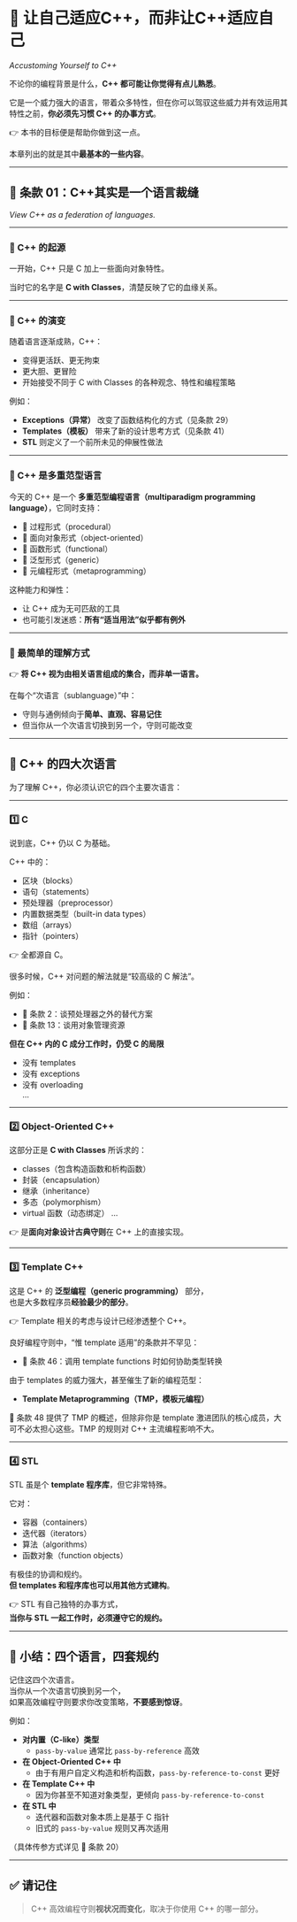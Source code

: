 # 📖 让自己适应C++，而非让C++适应自己

_Accustoming Yourself to C++_

不论你的编程背景是什么，**C++ 都可能让你觉得有点儿熟悉**。

它是一个威力强大的语言，带着众多特性，但在你可以驾驭这些威力并有效运用其特性之前，**你必须先习惯 C++ 的办事方式**。

👉 本书的目标便是帮助你做到这一点。

本章列出的就是其中**最基本的一些内容**。

---

## 📌 条款 01：C++其实是一个语言裁缝

_View C++ as a federation of languages._

---

### 📖 C++ 的起源

一开始，C++ 只是 C 加上一些面向对象特性。

当时它的名字是 **C with Classes**，清楚反映了它的血缘关系。

---

### 📖 C++ 的演变

随着语言逐渐成熟，C++：

- 变得更活跃、更无拘束
- 更大胆、更冒险
- 开始接受不同于 C with Classes 的各种观念、特性和编程策略

例如：

- **Exceptions（异常）** 改变了函数结构化的方式（见条款 29）
- **Templates（模板）** 带来了新的设计思考方式（见条款 41）
- **STL** 则定义了一个前所未见的伸展性做法
    

---

### 📖 C++ 是多重范型语言

今天的 C++ 是一个 **多重范型编程语言（multiparadigm programming language）**，它同时支持：

- 📌 过程形式（procedural）
- 📌 面向对象形式（object-oriented）
- 📌 函数形式（functional）
- 📌 泛型形式（generic）
- 📌 元编程形式（metaprogramming）

这种能力和弹性：

- 让 C++ 成为无可匹敌的工具
- 也可能引发迷惑：**所有“适当用法”似乎都有例外**

---

### 📖 最简单的理解方式

👉 **将 C++ 视为由相关语言组成的集合，而非单一语言。**

在每个“次语言（sublanguage）”中：

- 守则与通例倾向于**简单、直观、容易记住**
- 但当你从一个次语言切换到另一个，守则可能改变

---

## 📌 C++ 的四大次语言

为了理解 C++，你必须认识它的四个主要次语言：

---

### 1️⃣ C

说到底，C++ 仍以 C 为基础。

C++ 中的：

- 区块（blocks）
- 语句（statements）
- 预处理器（preprocessor）
- 内置数据类型（built-in data types）
- 数组（arrays）
- 指针（pointers）

👉 全都源自 C。

很多时候，C++ 对问题的解法就是“较高级的 C 解法”。

例如：

- 📄 条款 2：谈预处理器之外的替代方案
- 📄 条款 13：谈用对象管理资源

**但在 C++ 内的 C 成分工作时，仍受 C 的局限**

- 没有 templates
- 没有 exceptions
- 没有 overloading  
    ...

---

### 2️⃣ Object-Oriented C++

这部分正是 **C with Classes** 所诉求的：

- classes（包含构造函数和析构函数）
- 封装（encapsulation）
- 继承（inheritance）
- 多态（polymorphism）
- virtual 函数（动态绑定） ...

👉 是**面向对象设计古典守则**在 C++ 上的直接实现。

---

### 3️⃣ Template C++

这是 C++ 的 **泛型编程（generic programming）** 部分，  
也是大多数程序员**经验最少的部分**。

👉 Template 相关的考虑与设计已经渗透整个 C++。

良好编程守则中，“惟 template 适用”的条款并不罕见：

- 📄 条款 46：调用 template functions 时如何协助类型转换

由于 templates 的威力强大，甚至催生了新的编程范型：

- **Template Metaprogramming（TMP，模板元编程）**

📄 条款 48 提供了 TMP 的概述，但除非你是 template 激进团队的核心成员，大可不必太担心这些。TMP 的规则对 C++ 主流编程影响不大。

---

### 4️⃣ STL

STL 虽是个 **template 程序库**，但它非常特殊。

它对：

- 容器（containers）
- 迭代器（iterators）
- 算法（algorithms）
- 函数对象（function objects）

有极佳的协调和规约。  
**但 templates 和程序库也可以用其他方式建构**。

👉 STL 有自己独特的办事方式，  
**当你与 STL 一起工作时，必须遵守它的规约。**

---

## 📌 小结：四个语言，四套规约

记住这四个次语言。  
当你从一个次语言切换到另一个，  
如果高效编程守则要求你改变策略，**不要感到惊讶**。

例如：

- **对内置（C-like）类型**
    - `pass-by-value` 通常比 `pass-by-reference` 高效
- **在 Object-Oriented C++ 中**
    - 由于有用户自定义构造和析构函数，`pass-by-reference-to-const` 更好
- **在 Template C++ 中**
    - 因为你甚至不知道对象类型，更倾向 `pass-by-reference-to-const`
- **在 STL 中**
    - 迭代器和函数对象本质上是基于 C 指针
    - 旧式的 `pass-by-value` 规则又再次适用

（具体传参方式详见 📄 条款 20）

---

## ✅ 请记住

> C++ 高效编程守则**视状况而变化**，取决于你使用 C++ 的哪一部分。
